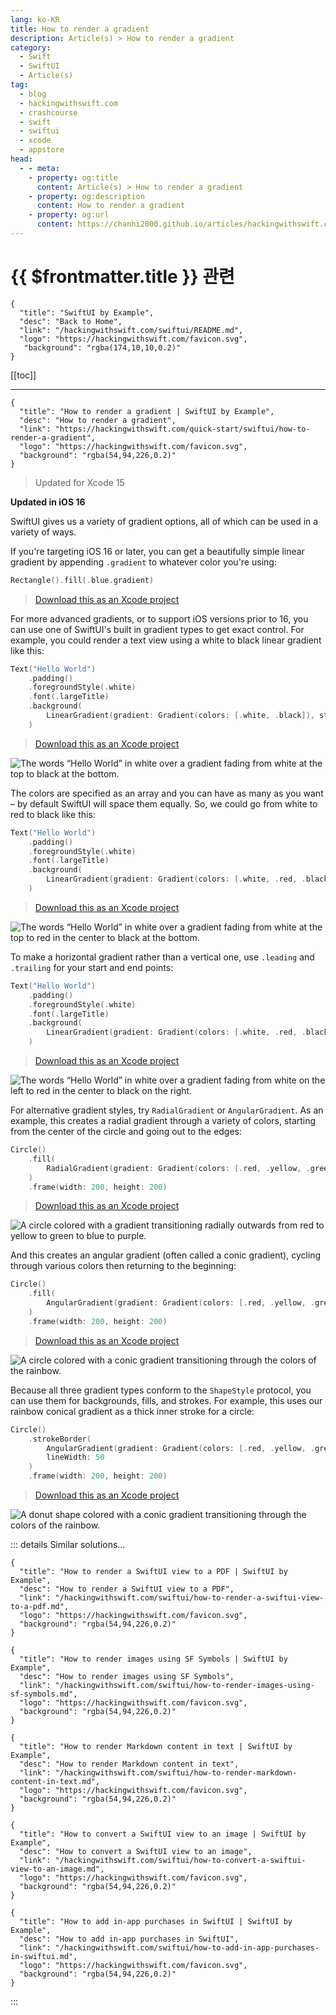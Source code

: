 ```yaml
---
lang: ko-KR
title: How to render a gradient
description: Article(s) > How to render a gradient
category:
  - Swift
  - SwiftUI
  - Article(s)
tag: 
  - blog
  - hackingwithswift.com
  - crashcourse
  - swift
  - swiftui
  - xcode
  - appstore
head:
  - - meta:
    - property: og:title
      content: Article(s) > How to render a gradient
    - property: og:description
      content: How to render a gradient
    - property: og:url
      content: https://chanhi2000.github.io/articles/hackingwithswift.com/swiftui/how-to-render-a-gradient.html
---
```


# {{ $frontmatter.title }} 관련

```component VPCard
{
  "title": "SwiftUI by Example",
  "desc": "Back to Home",
  "link": "/hackingwithswift.com/swiftui/README.md",
  "logo": "https://hackingwithswift.com/favicon.svg",
   "background": "rgba(174,10,10,0.2)"
}
```

[[toc]]

---

```component VPCard
{
  "title": "How to render a gradient | SwiftUI by Example",
  "desc": "How to render a gradient",
  "link": "https://hackingwithswift.com/quick-start/swiftui/how-to-render-a-gradient",
  "logo": "https://hackingwithswift.com/favicon.svg",
  "background": "rgba(54,94,226,0.2)"
}
```

> Updated for Xcode 15

**Updated in iOS 16**

SwiftUI gives us a variety of gradient options, all of which can be used in a variety of ways.

If you're targeting iOS 16 or later, you can get a beautifully simple linear gradient by appending `.gradient` to whatever color you're using:

```swift
Rectangle().fill(.blue.gradient)
```

> [<FontIcon icon="fas fa-file-zipper"/>Download this as an Xcode project](https://hackingwithswift.com/files/projects/swiftui/how-to-render-a-gradient-1.zip)

For more advanced gradients, or to support iOS versions prior to 16, you can use one of SwiftUI's built in gradient types to get exact control. For example, you could render a text view using a white to black linear gradient like this:

```swift
Text("Hello World")
    .padding()
    .foregroundStyle(.white)
    .font(.largeTitle)
    .background(
        LinearGradient(gradient: Gradient(colors: [.white, .black]), startPoint: .top, endPoint: .bottom)
    )
```

> [<FontIcon icon="fas fa-file-zipper"/>Download this as an Xcode project](https://hackingwithswift.com/files/projects/swiftui/how-to-render-a-gradient-2.zip)

![The words “Hello World” in white over a gradient fading from white at the top to black at the bottom.](https://hackingwithswift.com/img/books/quick-start/swiftui/how-to-render-a-gradient-1~dark.png)

The colors are specified as an array and you can have as many as you want – by default SwiftUI will space them equally. So, we could go from white to red to black like this:

```swift
Text("Hello World")
    .padding()
    .foregroundStyle(.white)
    .font(.largeTitle)
    .background(
        LinearGradient(gradient: Gradient(colors: [.white, .red, .black]), startPoint: .top, endPoint: .bottom)
    )
```

> [<FontIcon icon="fas fa-file-zipper"/>Download this as an Xcode project](https://hackingwithswift.com/files/projects/swiftui/how-to-render-a-gradient-3.zip)

![The words “Hello World” in white over a gradient fading from white at the top to red in the center to black at the bottom.](https://hackingwithswift.com/img/books/quick-start/swiftui/how-to-render-a-gradient-2~dark.png)

To make a horizontal gradient rather than a vertical one, use `.leading` and `.trailing` for your start and end points:

```swift
Text("Hello World")
    .padding()
    .foregroundStyle(.white)
    .font(.largeTitle)
    .background(
        LinearGradient(gradient: Gradient(colors: [.white, .red, .black]), startPoint: .leading, endPoint: .trailing)
    )
```

> [<FontIcon icon="fas fa-file-zipper"/>Download this as an Xcode project](https://hackingwithswift.com/files/projects/swiftui/how-to-render-a-gradient-4.zip)

![The words “Hello World” in white over a gradient fading from white on the left to red in the center to black on the right.](https://hackingwithswift.com/img/books/quick-start/swiftui/how-to-render-a-gradient-3~dark.png)

For alternative gradient styles, try `RadialGradient` or `AngularGradient`. As an example, this creates a radial gradient through a variety of colors, starting from the center of the circle and going out to the edges:

```swift
Circle()
    .fill(
        RadialGradient(gradient: Gradient(colors: [.red, .yellow, .green, .blue, .purple]), center: .center, startRadius: 50, endRadius: 100)
    )
    .frame(width: 200, height: 200)
```

> [<FontIcon icon="fas fa-file-zipper"/>Download this as an Xcode project](https://hackingwithswift.com/files/projects/swiftui/how-to-render-a-gradient-5.zip)

![A circle colored with a gradient transitioning radially outwards from red to yellow to green to blue to purple.](https://hackingwithswift.com/img/books/quick-start/swiftui/how-to-render-a-gradient-4~dark.png)

And this creates an angular gradient (often called a conic gradient), cycling through various colors then returning to the beginning:

```swift
Circle()
    .fill(
        AngularGradient(gradient: Gradient(colors: [.red, .yellow, .green, .blue, .purple, .red]), center: .center)
    )
    .frame(width: 200, height: 200)
```

> [<FontIcon icon="fas fa-file-zipper"/>Download this as an Xcode project](https://hackingwithswift.com/files/projects/swiftui/how-to-render-a-gradient-6.zip)

![A circle colored with a conic gradient transitioning through the colors of the rainbow.](https://hackingwithswift.com/img/books/quick-start/swiftui/how-to-render-a-gradient-5~dark.png)

Because all three gradient types conform to the `ShapeStyle` protocol, you can use them for backgrounds, fills, and strokes. For example, this uses our rainbow conical gradient as a thick inner stroke for a circle:

```swift
Circle()
    .strokeBorder(
        AngularGradient(gradient: Gradient(colors: [.red, .yellow, .green, .blue, .purple, .red]), center: .center, startAngle: .zero, endAngle: .degrees(360)),
        lineWidth: 50
    )
    .frame(width: 200, height: 200)
```

> [<FontIcon icon="fas fa-file-zipper"/>Download this as an Xcode project](https://hackingwithswift.com/files/projects/swiftui/how-to-render-a-gradient-6.zip)

![A donut shape colored with a conic gradient transitioning through the colors of the rainbow.]()

::: details Similar solutions…

```component VPCard
{
  "title": "How to render a SwiftUI view to a PDF | SwiftUI by Example",
  "desc": "How to render a SwiftUI view to a PDF",
  "link": "/hackingwithswift.com/swiftui/how-to-render-a-swiftui-view-to-a-pdf.md",
  "logo": "https://hackingwithswift.com/favicon.svg",
  "background": "rgba(54,94,226,0.2)"
}
```

```component VPCard
{
  "title": "How to render images using SF Symbols | SwiftUI by Example",
  "desc": "How to render images using SF Symbols",
  "link": "/hackingwithswift.com/swiftui/how-to-render-images-using-sf-symbols.md",
  "logo": "https://hackingwithswift.com/favicon.svg",
  "background": "rgba(54,94,226,0.2)"
}
```

```component VPCard
{
  "title": "How to render Markdown content in text | SwiftUI by Example",
  "desc": "How to render Markdown content in text",
  "link": "/hackingwithswift.com/swiftui/how-to-render-markdown-content-in-text.md",
  "logo": "https://hackingwithswift.com/favicon.svg",
  "background": "rgba(54,94,226,0.2)"
}
```

```component VPCard
{
  "title": "How to convert a SwiftUI view to an image | SwiftUI by Example",
  "desc": "How to convert a SwiftUI view to an image",
  "link": "/hackingwithswift.com/swiftui/how-to-convert-a-swiftui-view-to-an-image.md",
  "logo": "https://hackingwithswift.com/favicon.svg",
  "background": "rgba(54,94,226,0.2)"
}
```

```component VPCard
{
  "title": "How to add in-app purchases in SwiftUI | SwiftUI by Example",
  "desc": "How to add in-app purchases in SwiftUI",
  "link": "/hackingwithswift.com/swiftui/how-to-add-in-app-purchases-in-swiftui.md",
  "logo": "https://hackingwithswift.com/favicon.svg",
  "background": "rgba(54,94,226,0.2)"
}
```

:::

